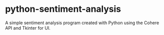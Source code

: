 # python-sentiment-analysis
A simple sentiment analysis program created with Python using the Cohere API and Tkinter for UI.
